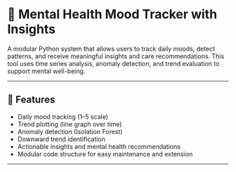 # 🧠 Mental Health Mood Tracker with Insights

A modular Python system that allows users to track daily moods, detect patterns, and receive meaningful insights and care recommendations. This tool uses time series analysis, anomaly detection, and trend evaluation to support mental well-being.

---

## 📌 Features

- Daily mood tracking (1–5 scale)
- Trend plotting (line graph over time)
- Anomaly detection (Isolation Forest)
- Downward trend identification
- Actionable insights and mental health recommendations
- Modular code structure for easy maintenance and extension

---


